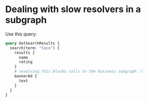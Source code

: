 # Dealing with slow resolvers in a subgraph

Use this query:

```graphql
query GetSearchResults {
  search(term: "taco") {
    results {
      name
      rating
    }
    # resolving this blocks calls to the business subgraph :(
    bannerAd {
      text
    }
  }
}
```
